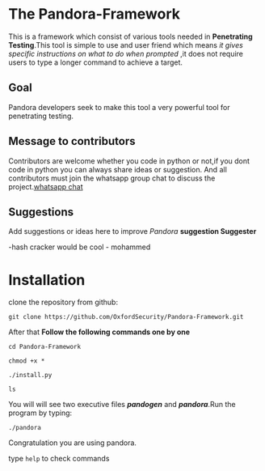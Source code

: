 # The Pandora-Framework

This is a framework which consist of various tools needed in **Penetrating Testing**.This tool is simple to use and user friend which means *it gives specific instructions on what to do when prompted* ,it does not require users to type a longer command to achieve a target.
## Goal
Pandora developers seek to make this tool a very powerful tool for penetrating testing.

## Message to contributors
Contributors are welcome whether you code in python or not,if you dont code in python you can always share ideas or suggestion.
 And all contributors must join the whatsapp group chat to discuss the project.[whatsapp chat](https://chat.whatsapp.com/HseBYZRyFKR4or9cAg2zC8)

## Suggestions
Add suggestions or ideas here to improve *Pandora*
**suggestion                        Suggester**


-hash  cracker would be cool    -    mohammed

# Installation

clone the repository from github:

```
git clone https://github.com/OxfordSecurity/Pandora-Framework.git
```

After that **Follow the following commands one by one**
```
cd Pandora-Framework

chmod +x *

./install.py

ls
```
You will will see two executive files **_pandogen_** and **_pandora_**.Run the program by typing:
```
./pandora

```
Congratulation you are using pandora.

type `help` to check commands

